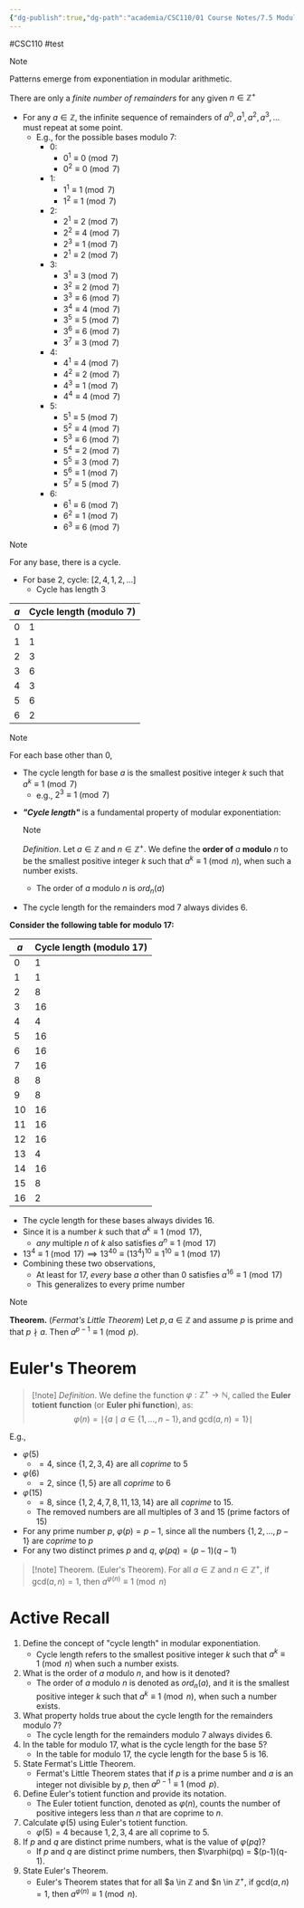 ```yaml
---
{"dg-publish":true,"dg-path":"academia/CSC110/01 Course Notes/7.5 Modular Exponentiation and Order.md","permalink":"/academia/csc-110/01-course-notes/7-5-modular-exponentiation-and-order/","created":"2023-10-20T19:24:13.438-07:00","updated":"2023-11-04T12:36:41.601-07:00"}
---
```


#CSC110 #test 

> [!note]
> Patterns emerge from exponentiation in modular arithmetic.

There are only a *finite number of remainders* for any given $n \in \mathbb{Z}^{+}$
- For any $a \in \mathbb{Z}$, the infinite sequence of remainders of $a^{0}, a^{1}, a^{2}, a^{3}, ...$ must repeat at some point.
	- E.g., for the possible bases modulo 7:
		- 0:
			- $0^{1} \equiv 0 \pmod{7}$
			- $0^{2} \equiv 0 \pmod{7}$
		- 1: 
			- $1^{1} \equiv 1 \pmod{7}$
			- $1^{2} \equiv 1 \pmod{7}$
		- 2:
			- $2^{1} \equiv 2 \pmod{7}$
			- $2^{2} \equiv 4 \pmod{7}$
			- $2^{3} \equiv 1 \pmod{7}$
			- $2^{1} \equiv 2 \pmod{7}$
		- 3:
			- $3^{1}\equiv 3 \pmod{7}$
			- $3^{2} \equiv 2 \pmod{7}$
			- $3^{3}\equiv 6 \pmod{7}$
			- $3^{4} \equiv 4 \pmod{7}$
			- $3^{5} \equiv 5 \pmod{7}$
			- $3^{6} \equiv 6 \pmod{7}$
			- $3^{7} \equiv 3 \pmod{7}$
		- 4:
			- $4^{1} \equiv 4 \pmod{7}$
			- $4^{2} \equiv 2 \pmod{7}$
			- $4^{3} \equiv 1 \pmod{7}$
			- $4^{4} \equiv 4 \pmod{7}$
		- 5:
			- $5^{1} \equiv 5 \pmod{7}$
			- $5^{2} \equiv 4 \pmod{7}$
			- $5^{3} \equiv 6 \pmod{7}$
			- $5^{4} \equiv 2 \pmod{7}$
			- $5^{5} \equiv 3 \pmod{7}$
			- $5^{6} \equiv 1 \pmod{7}$
			- $5^{7} \equiv 5 \pmod{7}$
		- 6:
			- $6^{1} \equiv 6 \pmod{7}$
			- $6^{2} \equiv 1 \pmod{7}$
			- $6^{3} \equiv 6 \pmod{7}$

> [!note] 
> For any base, there is a cycle.
> - For base 2, cycle: $[2,4,1,2,...]$
> 	- Cycle has length 3

$a$ | Cycle length (modulo 7)
--|----
0 | 1
1 | 1
2 | 3
3| 6
4 | 3
5 | 6
6|2

> [!note]
> For each base other than 0,
> - The cycle length for base $a$ is the smallest positive integer $k$ such that $a^{k} \equiv 1 \pmod{7}$
> 	- e.g., $2^{3} \equiv 1 \pmod{7}$

- ***"Cycle length"*** is a fundamental property of modular exponentiation:
	> [!note] 
	> *Definition*. Let $a \in \mathbb{Z}$ and $n \in \mathbb{Z}^{+}$. We define the **order of** $a$ **modulo** $n$ to be the smallest positive integer $k$ such that $a^{k} \equiv 1 \pmod{n}$, when such a number exists.
	- The order of $a$ modulo $n$ is $ord_{n}(a)$

- The cycle length for the remainders mod 7 always divides 6.

**Consider the following table for modulo 17:**

|$a$|Cycle length (modulo 17)|
|---|---|
|0|1|
|1|1|
|2|8|
|3|16|
|4|4|
|5|16|
|6|16|
|7|16|
|8|8|
|9|8|
|10|16|
|11|16|
|12|16|
|13|4|
|14|16|
|15|8|
|16|2|

- The cycle length for these bases always divides 16.
- Since it is a number $k$ such that $a^{k} \equiv 1 \pmod{17}$,
	- *any* multiple $n$ of $k$ also satisfies $a^{n} \equiv 1 \pmod{17}$
- $13^{4} \equiv 1 \pmod{17} \implies 13^{40} \equiv (13^{4})^{10} \equiv 1^{10} \equiv 1 \pmod{17}$
- Combining these two observations,
	- At least for 17, *every* base $a$ other than 0 satisfies $a^{16} \equiv 1 \pmod{17}$
	- This generalizes to every prime number

> [!note] 
> **Theorem.** (*Fermat's Little Theorem*)
> Let $p, a \in \mathbb{Z}$ and assume $p$ is prime and that $p \nmid a$. Then $a^{p-1} \equiv 1 \pmod{p}$.

# Euler's Theorem

> [!note] *Definition*.
> We define the function $\varphi : \mathbb{Z}^{+} \rightarrow \mathbb{N}$, called the **Euler totient function** (or **Euler phi function**), as:
> $$\varphi(n) = \mid \{a \mid a \in \{1, ..., n-1 \}, \text{and gcd} (a, n) = 1 \} \mid$$

E.g.,
- $\varphi(5)$
	- $= 4$, since $\{1,2,3,4\}$ are all *coprime* to 5
- $\varphi(6)$
	- $= 2$, since $\{1,5\}$ are all *coprime* to 6
- $\varphi(15)$
	- $= 8$, since $\{1,2,4,7,8,11,13,14\}$ are all *coprime* to 15.
	- The removed numbers are all multiples of 3 and 15 (prime factors of 15)
- For any prime number $p$, $\varphi(p) = p - 1$, since all the numbers $\{1,2,...,p-1\}$ are *coprime* to $p$
- For any two distinct primes $p$ and $q$, $\varphi(pq) = (p-1)(q-1)$

> [!note] Theorem. (Euler's Theorem).
> For all $a \in \mathbb{Z}$ and $n \in \mathbb{Z}^{+}$, if gcd$(a,n) = 1$, then $a^{\varphi(n)} \equiv 1 \pmod{n}$

# Active Recall
1. Define the concept of "cycle length" in modular exponentiation.
    - Cycle length refers to the smallest positive integer $k$ such that $a^{k} \equiv 1 \pmod{n}$ when such a number exists.
2. What is the order of $a$ modulo $n$, and how is it denoted?
    - The order of $a$ modulo $n$ is denoted as $ord_{n}(a)$, and it is the smallest positive integer $k$ such that $a^{k} \equiv 1 \pmod{n}$, when such a number exists.
3. What property holds true about the cycle length for the remainders modulo 7?
    - The cycle length for the remainders modulo 7 always divides 6.
4. In the table for modulo 17, what is the cycle length for the base 5?
    - In the table for modulo 17, the cycle length for the base 5 is 16.
5. State Fermat's Little Theorem.
    - Fermat's Little Theorem states that if $p$ is a prime number and $a$ is an integer not divisible by $p$, then $a^{p-1} \equiv 1 \pmod{p}$.
6. Define Euler's totient function and provide its notation.
    - The Euler totient function, denoted as $\varphi(n)$, counts the number of positive integers less than $n$ that are coprime to $n$.
7. Calculate $\varphi(5)$ using Euler's totient function.
    - $\varphi(5) = 4$ because ${1, 2, 3, 4}$ are all coprime to 5.
8. If $p$ and $q$ are distinct prime numbers, what is the value of $\varphi(pq)$?
    - If $p$ and $q$ are distinct prime numbers, then $\varphi(pq) = $(p-1)(q-1).
9. State Euler's Theorem.
    - Euler's Theorem states that for all $a \in $\mathbb{Z}$ and $n \in $\mathbb{Z}^{+}$, if gcd$(a,n) = 1$, then $a^{\varphi(n)} \equiv 1 \pmod{n}$.
